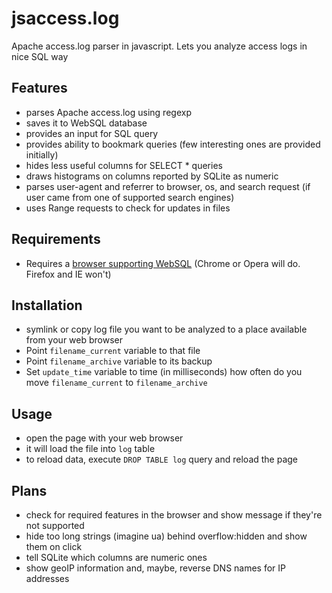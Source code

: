 jsaccess.log
============

Apache access.log parser in javascript. Lets you analyze access logs in nice SQL way

Features
--------

- parses Apache access.log using regexp
- saves it to WebSQL database
- provides an input for SQL query
- provides ability to bookmark queries (few interesting ones are provided initially)
- hides less useful columns for SELECT * queries
- draws histograms on columns reported by SQLite as numeric
- parses user-agent and referrer to browser, os, and search request
(if user came from one of supported search engines)
- uses Range requests to check for updates in files

Requirements
------------

* Requires a [browser supporting WebSQL](http://caniuse.com/sql-storage)
(Chrome or Opera will do. Firefox and IE won't)

Installation
------------

* symlink or copy log file you want to be analyzed to a place available from your web browser
* Point `filename_current` variable to that file
* Point `filename_archive` variable to its backup
* Set `update_time` variable to time (in milliseconds) how often do you move
`filename_current` to `filename_archive`

Usage
-----

* open the page with your web browser
* it will load the file into `log` table
* to reload data, execute `DROP TABLE log` query and reload the page

Plans
-----

* check for required features in the browser and show message if they're not supported
* hide too long strings (imagine ua) behind overflow:hidden and show them on click
* tell SQLite which columns are numeric ones
* show geoIP information and, maybe, reverse DNS names for IP addresses

